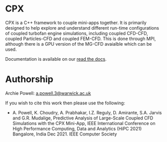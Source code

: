 CPX
==========================================

CPX is a C++ framework to couple mini-apps together. It is primarily designed to help explore and understand different run-time configurations of coupled turbofan engine simulations, including coupled CFD-CFD, coupled Particles-CFD and coupled FEM-CFD. This is done through MPI, although there is a GPU version of the MG-CFD avaialble which can be used.

Documentation is available on our [read the docs](https://cpx-docs.readthedocs.io/en/latest/index.html).

Authorship
==========================================

Archie Powell: a.powell.3@warwick.ac.uk

If you wish to cite this work then please use the following:

* A. Powell, K. Choudry, A. Prabhakar, I.Z. Reguly, D. Amirante, S.A. Jarvis and G.R. Mudalige, Predictive Analysis of Large-Scale Coupled CFD Simulations with the CPX Mini-App, IEEE International Conference on High Performance Computing, Data and Analytics (HiPC 2021) Bangalore, India Dec 2021. IEEE Computer Society



